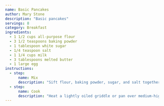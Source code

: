 ```yaml
---
name: Basic Pancakes
author: Mary Stone
description: "Basic pancakes"
servings: 8
category: Breakfast
ingredients:
  - 1 1/2 cups all-purpose flour
  - 3 1/2 teaspoons baking powder
  - 1 tablespoon white sugar
  - 1/4 teaspoon salt
  - 1 1/4 cups milk
  - 3 tablespoons melted butter
  - 1 large egg
instructions:
  - step:
      name: Mix
      description: "Sift flour, baking powder, sugar, and salt together in a large bowl. Make a well in the center and add milk, melted butter, and egg; mix until smooth."
  - step:
      name: Cook
      description: "Heat a lightly oiled griddle or pan over medium-high heat. Pour or scoop the batter onto the griddle, using approximately 1/4 cup for each pancake; cook until bubbles form and the edges are dry, about 2 to 3 minutes. Flip and cook until browned on the other side. Repeat with remaining batter."
---
```


